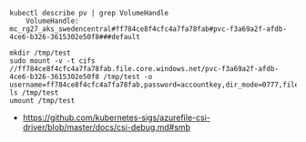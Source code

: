 ```
kubectl describe pv | grep VolumeHandle
    VolumeHandle:      mc_rg27_aks_swedencentral#ff784ce8f4cfc4a7fa78fab#pvc-f3a69a2f-afdb-4ce6-b326-3615302e50f8###default

mkdir /tmp/test
sudo mount -v -t cifs //ff784ce8f4cfc4a7fa78fab.file.core.windows.net/pvc-f3a69a2f-afdb-4ce6-b326-3615302e50f8 /tmp/test -o  username=ff784ce8f4cfc4a7fa78fab,password=accountkey,dir_mode=0777,file_mode=0777,cache=strict,actimeo=30
ls /tmp/test
umount /tmp/test
```

- https://github.com/kubernetes-sigs/azurefile-csi-driver/blob/master/docs/csi-debug.md#smb
